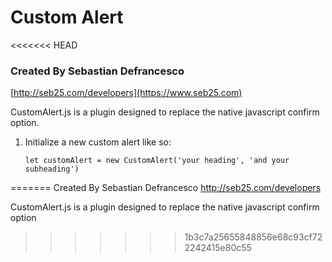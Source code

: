#   Custom Alert
<<<<<<< HEAD
### Created By Sebastian Defrancesco
  [http://seb25.com/developers](https://www.seb25.com)

   CustomAlert.js is a plugin designed to replace the native javascript confirm option.

1. Initialize a new custom alert like so:

   `let customAlert = new CustomAlert('your heading', 'and your subheading')`

=======
   Created By Sebastian Defrancesco
   http://seb25.com/developers

   CustomAlert.js is a plugin designed to replace the native javascript confirm option
>>>>>>> 1b3c7a25655848856e68c93cf722242415e80c55
